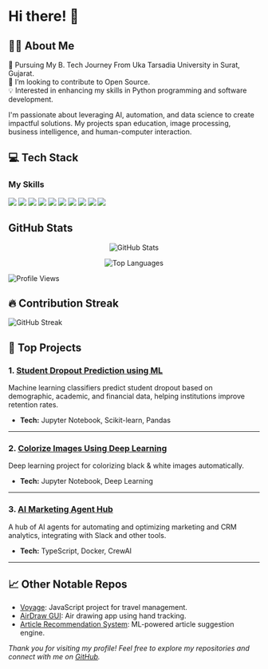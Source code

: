 # Hi there! 👋

## 👨‍💻 About Me
🌱 Pursuing My B. Tech Journey From Uka Tarsadia University in Surat, Gujarat.  
🔭 I’m looking to contribute to Open Source.  
💡 Interested in enhancing my skills in Python programming and software development.  

I'm passionate about leveraging AI, automation, and data science to create impactful solutions. My projects span education, image processing, business intelligence, and human-computer interaction.

## 💻 Tech Stack
### My Skills

<p align="left">
  <img src="https://img.shields.io/badge/Python-3776AB?style=for-the-badge&logo=python&logoColor=white" />
  <img src="https://img.shields.io/badge/Next.js-000000?style=for-the-badge&logo=next.js&logoColor=white" />
  <img src="https://img.shields.io/badge/JavaScript-F7DF1E?style=for-the-badge&logo=javascript&logoColor=black" />
  <img src="https://img.shields.io/badge/Django-092E20?style=for-the-badge&logo=django&logoColor=white" />
  <img src="https://img.shields.io/badge/Flask-000000?style=for-the-badge&logo=flask&logoColor=white" />
  <img src="https://img.shields.io/badge/Git-F05032?style=for-the-badge&logo=git&logoColor=white" />
  <img src="https://img.shields.io/badge/GitHub-181717?style=for-the-badge&logo=github&logoColor=white" />
  <img src="https://img.shields.io/badge/Linux-FCC624?style=for-the-badge&logo=linux&logoColor=black" />
  <img src="https://img.shields.io/badge/MongoDB-47A248?style=for-the-badge&logo=mongodb&logoColor=white" />
  <img src="https://img.shields.io/badge/MySQL-4479A1?style=for-the-badge&logo=mysql&logoColor=white" />
</p>

## GitHub Stats

<p align="center">
  <img src="https://github-readme-stats.vercel.app/api?username=mona-2010&show_icons=true&theme=tokyonight&include_all_commits=true&count_private=true" alt="GitHub Stats" />
</p>

<p align="center">
  <img src="https://github-readme-stats.vercel.app/api/top-langs/?username=mona-2010&layout=compact&theme=tokyonight" alt="Top Languages" />
</p>

<!-- Profile Views Badge (replace with your badge if you use a tracker like https://github.com/antonkomarev/github-profile-views-counter) -->
![Profile Views](https://komarev.com/ghpvc/?username=mona-2010&color=blue)

## 🔥 Contribution Streak

<!-- Replace this with your actual streak badge from https://github.com/DenverCoder1/github-readme-streak-stats if desired -->
![GitHub Streak](https://streak-stats.demolab.com?user=mona-2010&theme=dark&hide_border=true)

## 🌟 Top Projects

### 1. [Student Dropout Prediction using ML](https://github.com/mona-2010/Student-s-Dropout-Prediction-using-Supervised-Machine-Learning-Classifiers)
Machine learning classifiers predict student dropout based on demographic, academic, and financial data, helping institutions improve retention rates.

- **Tech:** Jupyter Notebook, Scikit-learn, Pandas

---

### 2. [Colorize Images Using Deep Learning](https://github.com/mona-2010/Colorize_image-Using_DEEP_LEARNING)
Deep learning project for colorizing black & white images automatically.

- **Tech:** Jupyter Notebook, Deep Learning

---

### 3. [AI Marketing Agent Hub](https://github.com/mona-2010/product-agent-hub)
A hub of AI agents for automating and optimizing marketing and CRM analytics, integrating with Slack and other tools.

- **Tech:** TypeScript, Docker, CrewAI

---

## 📈 Other Notable Repos

- [Voyage](https://github.com/mona-2010/Voyage): JavaScript project for travel management.
- [AirDraw GUI](https://github.com/mona-2010/AirDraw-GUI): Air drawing app using hand tracking.
- [Article Recommendation System](https://github.com/mona-2010/Article-Recommendation-System): ML-powered article suggestion engine.


_Thank you for visiting my profile! Feel free to explore my repositories and connect with me on [GitHub](https://github.com/mona-2010)._
